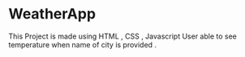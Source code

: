# WeatherApp

This Project is made using HTML , CSS , Javascript 
User able to see temperature when name of city is provided .
